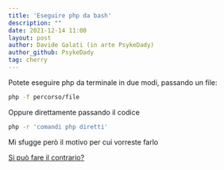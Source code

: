 ```yaml
---
title: 'Eseguire php da bash'
description: ""
date: 2021-12-14 11:00
layout: post
author: Davide Galati (in arte PsykeDady)
author_github: PsykeDady
tag: cherry
---
```


Potete eseguire php da terminale in due modi, passando un file:  

```bash
php -f percorso/file
```

Oppure direttamente passando il codice

```bash
php -r 'comandi php diretti' 
```

Mi sfugge però il motivo per cui vorreste farlo

[Si può fare il contrario?](https://feed.linuxpeople.org/posts/bash-da-php)
